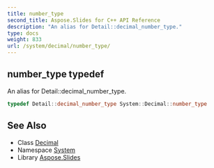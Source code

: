 ```yaml
---
title: number_type
second_title: Aspose.Slides for C++ API Reference
description: "An alias for Detail::decimal_number_type."
type: docs
weight: 833
url: /system/decimal/number_type/
---
```

## number_type typedef


An alias for Detail::decimal_number_type.

```cpp
typedef Detail::decimal_number_type System::Decimal::number_type
```

## See Also

* Class [Decimal](../)
* Namespace [System](../../)
* Library [Aspose.Slides](../../../)